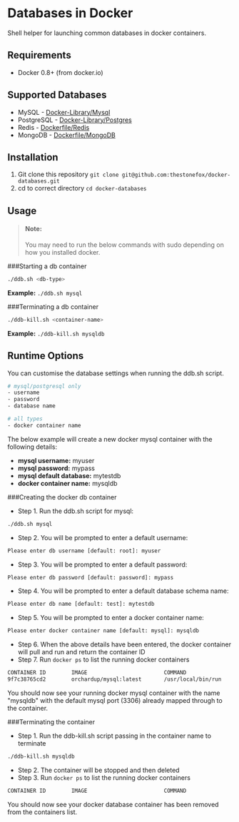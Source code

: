 Databases in Docker
===================

Shell helper for launching common databases in docker containers.

Requirements
------------

* Docker 0.8+ (from docker.io)

Supported Databases
-------------------

* MySQL - [Docker-Library/Mysql](https://github.com/docker-library/mysql)
* PostgreSQL - [Docker-Library/Postgres](https://github.com/docker-library/postgres)
* Redis - [Dockerfile/Redis](https://github.com/dockerfile/redis)
* MongoDB - [Dockerfile/MongoDB](https://github.com/dockerfile/mongodb)


Installation
------------

1. Git clone this repository `git clone git@github.com:thestonefox/docker-databases.git`
2. cd to correct directory `cd docker-databases`

Usage
-----

  > #### Note:
  > You may need to run the below commands with sudo
  > depending on how you installed docker.

###Starting a db container
```bash
./ddb.sh <db-type>
```

**Example:** `./ddb.sh mysql`

###Terminating a db container
```bash
./ddb-kill.sh <container-name>
```

**Example:** `./ddb-kill.sh mysqldb`


Runtime Options
---------------

You can customise the database settings when running the ddb.sh script. 

```bash
# mysql/postgresql only
- username
- password
- database name

# all types
- docker container name
```

The below example will create a new docker mysql container with the following details:

* **mysql username:** myuser
* **mysql password:** mypass
* **mysql default database:** mytestdb
* **docker container name:** mysqldb

###Creating the docker db container

* Step 1. Run the ddb.sh script for mysql: 
```bash
./ddb.sh mysql
```
* Step 2. You will be prompted to enter a default username:
```bash
Please enter db username [default: root]: myuser
```
* Step 3. You will be prompted to enter a default password:
```bash
Please enter db password [default: password]: mypass
```
* Step 4. You will be prompted to enter a default database schema name:
```bash
Please enter db name [default: test]: mytestdb
```
* Step 5. You will be prompted to enter a docker container name:
```bash
Please enter docker container name [default: mysql]: mysqldb
```
* Step 6. When the above details have been entered, the docker container will pull and run and return the container ID
* Step 7. Run `docker ps` to list the running docker containers
```bash
CONTAINER ID        IMAGE                        COMMAND               CREATED             STATUS              PORTS                                        NAMES
9f7c38765cd2        orchardup/mysql:latest       /usr/local/bin/run    3 seconds ago       Up 2 seconds        0.0.0.0:3306->3306/tcp                       mysqldb  
```

You should now see your running docker mysql container with the name "mysqldb" with the default mysql port (3306) already mapped through to the container.


###Terminating the container

* Step 1. Run the ddb-kill.sh script passing in the container name to terminate
```bash
./ddb-kill.sh mysqldb
```
* Step 2. The container will be stopped and then deleted
* Step 3. Run `docker ps` to list the running docker containers
```bash
CONTAINER ID        IMAGE                        COMMAND               CREATED             STATUS              PORTS                                        NAMES
```

You should now see your docker database container has been removed from the containers list.
